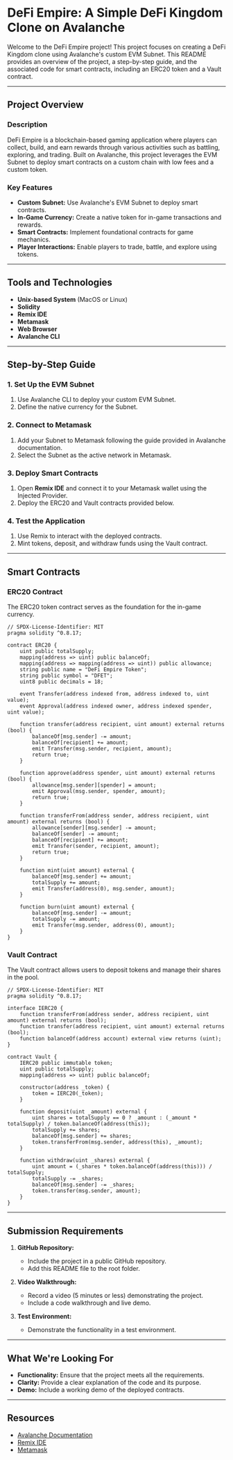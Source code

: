 # DeFi Empire: A Simple DeFi Kingdom Clone on Avalanche

Welcome to the DeFi Empire project! This project focuses on creating a DeFi Kingdom clone using Avalanche's custom EVM Subnet. This README provides an overview of the project, a step-by-step guide, and the associated code for smart contracts, including an ERC20 token and a Vault contract.

---

## Project Overview

### Description
DeFi Empire is a blockchain-based gaming application where players can collect, build, and earn rewards through various activities such as battling, exploring, and trading. Built on Avalanche, this project leverages the EVM Subnet to deploy smart contracts on a custom chain with low fees and a custom token.

### Key Features
- **Custom Subnet:** Use Avalanche's EVM Subnet to deploy smart contracts.
- **In-Game Currency:** Create a native token for in-game transactions and rewards.
- **Smart Contracts:** Implement foundational contracts for game mechanics.
- **Player Interactions:** Enable players to trade, battle, and explore using tokens.

---

## Tools and Technologies
- **Unix-based System** (MacOS or Linux)
- **Solidity**
- **Remix IDE**
- **Metamask**
- **Web Browser**
- **Avalanche CLI**

---

## Step-by-Step Guide

### 1. Set Up the EVM Subnet
1. Use Avalanche CLI to deploy your custom EVM Subnet.
2. Define the native currency for the Subnet.

### 2. Connect to Metamask
1. Add your Subnet to Metamask following the guide provided in Avalanche documentation.
2. Select the Subnet as the active network in Metamask.

### 3. Deploy Smart Contracts
1. Open **Remix IDE** and connect it to your Metamask wallet using the Injected Provider.
2. Deploy the ERC20 and Vault contracts provided below.

### 4. Test the Application
1. Use Remix to interact with the deployed contracts.
2. Mint tokens, deposit, and withdraw funds using the Vault contract.

---

## Smart Contracts

### ERC20 Contract
The ERC20 token contract serves as the foundation for the in-game currency.

```solidity
// SPDX-License-Identifier: MIT
pragma solidity ^0.8.17;

contract ERC20 {
    uint public totalSupply;
    mapping(address => uint) public balanceOf;
    mapping(address => mapping(address => uint)) public allowance;
    string public name = "DeFi Empire Token";
    string public symbol = "DFET";
    uint8 public decimals = 18;

    event Transfer(address indexed from, address indexed to, uint value);
    event Approval(address indexed owner, address indexed spender, uint value);

    function transfer(address recipient, uint amount) external returns (bool) {
        balanceOf[msg.sender] -= amount;
        balanceOf[recipient] += amount;
        emit Transfer(msg.sender, recipient, amount);
        return true;
    }

    function approve(address spender, uint amount) external returns (bool) {
        allowance[msg.sender][spender] = amount;
        emit Approval(msg.sender, spender, amount);
        return true;
    }

    function transferFrom(address sender, address recipient, uint amount) external returns (bool) {
        allowance[sender][msg.sender] -= amount;
        balanceOf[sender] -= amount;
        balanceOf[recipient] += amount;
        emit Transfer(sender, recipient, amount);
        return true;
    }

    function mint(uint amount) external {
        balanceOf[msg.sender] += amount;
        totalSupply += amount;
        emit Transfer(address(0), msg.sender, amount);
    }

    function burn(uint amount) external {
        balanceOf[msg.sender] -= amount;
        totalSupply -= amount;
        emit Transfer(msg.sender, address(0), amount);
    }
}
```

### Vault Contract
The Vault contract allows users to deposit tokens and manage their shares in the pool.

```solidity
// SPDX-License-Identifier: MIT
pragma solidity ^0.8.17;

interface IERC20 {
    function transferFrom(address sender, address recipient, uint amount) external returns (bool);
    function transfer(address recipient, uint amount) external returns (bool);
    function balanceOf(address account) external view returns (uint);
}

contract Vault {
    IERC20 public immutable token;
    uint public totalSupply;
    mapping(address => uint) public balanceOf;

    constructor(address _token) {
        token = IERC20(_token);
    }

    function deposit(uint _amount) external {
        uint shares = totalSupply == 0 ? _amount : (_amount * totalSupply) / token.balanceOf(address(this));
        totalSupply += shares;
        balanceOf[msg.sender] += shares;
        token.transferFrom(msg.sender, address(this), _amount);
    }

    function withdraw(uint _shares) external {
        uint amount = (_shares * token.balanceOf(address(this))) / totalSupply;
        totalSupply -= _shares;
        balanceOf[msg.sender] -= _shares;
        token.transfer(msg.sender, amount);
    }
}
```

---

## Submission Requirements
1. **GitHub Repository:**
   - Include the project in a public GitHub repository.
   - Add this README file to the root folder.

2. **Video Walkthrough:**
   - Record a video (5 minutes or less) demonstrating the project.
   - Include a code walkthrough and live demo.

3. **Test Environment:**
   - Demonstrate the functionality in a test environment.

---

## What We're Looking For
- **Functionality:** Ensure that the project meets all the requirements.
- **Clarity:** Provide a clear explanation of the code and its purpose.
- **Demo:** Include a working demo of the deployed contracts.

---

## Resources
- [Avalanche Documentation](https://docs.avax.network/)
- [Remix IDE](https://remix.ethereum.org/)
- [Metamask](https://metamask.io/)
